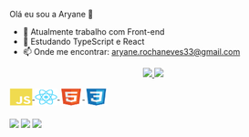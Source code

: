 Olá eu sou a Aryane  👋
- 🔭 Atualmente trabalho com Front-end
- 🌱 Estudando TypeScript e React
- 📫 Onde me encontrar: aryane.rochaneves33@gmail.com

<div align="center">
  <a href="https://github.com/nevesary">
  <img height="180em" src="https://github-readme-stats.vercel.app/api?username=nevesary&show_icons=true&theme=dracula&include_all_commits=true&count_private=true"/>
  <img height="180em" src="https://github-readme-stats.vercel.app/api/top-langs/?username=nevesary&layout=compact&langs_count=7&theme=dracula"/>
</div>
<div style="display: inline_block"><br>
  <img align="center" alt="Ary-Js" height="30" width="40" src="https://raw.githubusercontent.com/devicons/devicon/master/icons/javascript/javascript-plain.svg">
  <img align="center" alt="Ary-React" height="30" width="40" src="https://raw.githubusercontent.com/devicons/devicon/master/icons/react/react-original.svg">
  <img align="center" alt="Ary-HTML" height="30" width="40" src="https://raw.githubusercontent.com/devicons/devicon/master/icons/html5/html5-original.svg">
  <img align="center" alt="Ary-CSS" height="30" width="40" src="https://raw.githubusercontent.com/devicons/devicon/master/icons/css3/css3-original.svg">
</div>

###

<div>
 	<a href="https://twitter.com/AryaneRochaNev1" target="_blank"><img src="https://img.shields.io/badge/Twitch-9146FF?style=for-the-badge&logo=twitch&logoColor=white" target="_blank"></a>
  <a href = "mailto:aryane.rochaneves33@gmail.com"><img src="https://img.shields.io/badge/-Gmail-%23333?style=for-the-badge&logo=gmail&logoColor=white" target="_blank"></a>
  <a href="http://linkedin.com/in/aryane-rocha-neves-975b51194" target="_blank"><img src="https://img.shields.io/badge/-LinkedIn-%230077B5?style=for-the-badge&logo=linkedin&logoColor=white" target="_blank"></a> 
</div>



